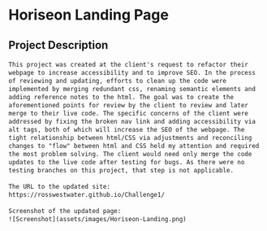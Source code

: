 # Horiseon Landing Page

## Project Description

    This project was created at the client's request to refactor their webpage to increase accessibility and to improve SEO. In the process of reviewing and updating, efforts to clean up the code were implemented by merging redundant css, renaming semantic elements and adding reference notes to the html. The goal was to create the aforementioned points for review by the client to review and later merge to their live code. The specific concerns of the client were addressed by fixing the broken nav link and adding accessibility via alt tags, both of which will increase the SEO of the webpage. The tight relationship between html/CSS via adjustments and reconciling changes to "flow" between html and CSS held my attention and required the most problem solving. The client would need only merge the code updates to the live code after testing for bugs. As there were no testing branches on this project, that step is not applicable.

    The URL to the updated site: https://rosswestwater.github.io/Challenge1/

    Screenshot of the updated page:
    ![Screenshot](assets/images/Horiseon-Landing.png) 
